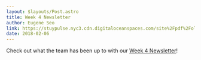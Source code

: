```yaml
---
layout: $layouts/Post.astro
title: Week 4 Newsletter
author: Eugene Seo
link: https://stuypulse.nyc3.cdn.digitaloceanspaces.com/site%2Fpdf%2Fold_pdfs%2F2018_week4.pdf
date: 2018-02-06
---
```

Check out what the team has been up to with our [Week 4 Newsletter](https://stuypulse.nyc3.cdn.digitaloceanspaces.com/site%2Fpdf%2Fold_pdfs%2F2018_week4.pdf)!
